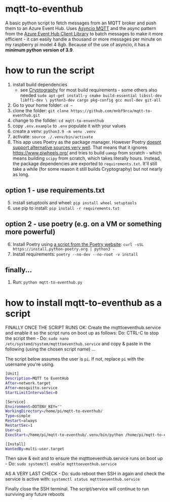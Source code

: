 # mqtt-to-eventhub

A basic python script to fetch messages from an MQTT broker and push them to an Azure Event Hub. Uses [Asyncio MQTT](https://github.com/sbtinstruments/asyncio-mqtt) and the async pattern from the [Azure Event Hub Client Library](https://github.com/Azure/azure-sdk-for-python/tree/main/sdk/eventhub/azure-eventhub) to batch messages to make it more efficient - it can easily handle a thousand or more messages per minute on my raspberry pi model 4 8gb. Because of the use of asyncio, it has a **minimum python version of 3.9**.

# how to run the script

1. install build dependencies
   - see [Cryptography](https://cryptography.io/en/latest/installation/) for most build requirements - some others also needed
   `sudo apt-get install-y cmake build-essential libssl-dev libffi-dev \
    python3-dev cargo pkg-config gcc musl-dev git-all`
2. Go to your home folder: `cd ~`
4. clone the folder:
`git clone https://github.com/mnbf9rca/mqtt-to-eventhub.git`
1. change to the follder: `cd mqtt-to-enventhub`
2. copy `.env.example` to `.env` populate it with your values
3. create a venv: `python3.9 -m venv .venv`
4. activate: `source ./.venv/bin/activate`
6. This app uses Poetry as the package manager. However Poetry [doesnt support alternative sources very well](https://github.com/python-poetry/poetry/issues/4854). That means that it ignores https://www.piwheels.org/ and tries to build `uamqp` from scratch - which means building `scipy` from scratch, which takes literally hours. Instead, the package dependencies are exported to `requirements.txt`. It'll still take a while (for some reason it still builds Cryptography) but not nearly as long.


## option 1 - use requirements.txt

5. install setuptools and wheel:
`pip install wheel setuptools`
1. use pip to install:
`pip install -r requirements.txt`

## option 2 - use poetry (e.g. on a VM or something more powerful)

6. Install Poetry using [a script from the Poetry website](https://python-poetry.org/docs/):
`curl -sSL https://install.python-poetry.org | python3 -`
1. Install requirements:
`poetry --no-dev --no-root -v install`

## finally...
1. Run:
`python mqtt-to-eventhub.py`


# how to install mqtt-to-eventhub as a script

FINALLY ONCE THE SCRIPT RUNS OK: Create the mqtttoeventhub.service and enable it so the script runs on boot up as follows:
Do: CTRL-C to stop the script then - Do: `sudo nano /etc/systemd/system/mqtttoeventhub.service`  and copy & paste in the following (using the chosen script name) ...

The script below assumes the user is `pi`. If not, replace `pi` with the username you're using.

```bash
[Unit]
Description=MQTT to EventHub
After=network.target
After=mosquitto.service
StartLimitIntervalSec=0

[Service]
Environment=DOTENV_KEY=""
WorkingDirectory=/home/pi/mqtt-to-eventhub/
Type=simple
Restart=always
RestartSec=1
User=pi
ExecStart=/home/pi/mqtt-to-eventhub/.venv/bin/python /home/pi/mqtt-to-eventhub/mqtt-to-eventhub.py

[Install]
WantedBy=multi-user.target
```

Then save & exit and to ensure the mqtttoeventhub.service runs on boot up - Do:  `sudo systemctl enable mqtttoeventhub.service`

AS A VERY LAST CHECK - Do: sudo reboot then SSH in again and check the service is active with:  `systemctl status mqtttoeventhub.service`

Finally close the SSH terminal. The script/service will continue to run surviving any future reboots
